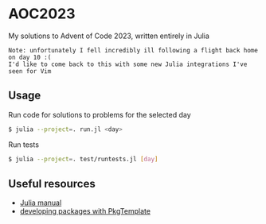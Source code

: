 # AOC2023

My solutions to Advent of Code 2023, written entirely in Julia

```
Note: unfortunately I fell incredibly ill following a flight back home on day 10 :(
I'd like to come back to this with some new Julia integrations I've seen for Vim
```

## Usage

Run code for solutions to problems for the selected day
```bash
$ julia --project=. run.jl <day>
```

Run tests
```bash
$ julia --project=. test/runtests.jl [day]
```

## Useful resources

- [Julia manual](https://docs.julialang.org/en/v1/)
- [developing packages with PkgTemplate](https://julialang.org/contribute/developing_package/)

